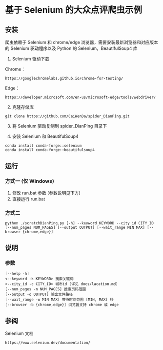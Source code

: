 # 基于 Selenium 的大众点评爬虫示例

## 安装
爬虫依赖于 Selenium 和 chrome/edge 浏览器，需要安装最新浏览器和对应版本的 Selenium 驱动程序以及 Python 的 Selenium，BeautifulSoup4 库

1. Selenium 驱动下载

Chrome：
```
https://googlechromelabs.github.io/chrome-for-testing/
```
Edge：
```
https://developer.microsoft.com/en-us/microsoft-edge/tools/webdriver/
````
2. 克隆存储库
```
git clone https://github.com/CaiWenDa/spider_DianPing.git
```

3. 将 Selenium 驱动复制到 spider_DianPing 目录下

4. 安装 Selenium 和 BeautifulSoup4
```
conda install conda-forge::selenium
conda install conda-forge::beautifulsoup4
```

## 运行
### 方式一 (仅 Windows)

1. 修改 run.bat 参数 (参数说明见下方)
2. 直接运行 run.bat

### 方式二
```
python ./scratchDianPing.py [-h] --keyword KEYWORD --city_id CITY_ID [--num_pages NUM_PAGES] [--output OUTPUT] [--wait_range MIN MAX] [--browser {chrome,edge}]
```
## 说明
### 参数
```
[--help -h]
<--keyword -k KEYWORD> 搜索关键词
<--city_id -c CITY_ID> 城市id (详见 docs/lacation.md)
[--num_pages -n NUM_PAGES] 搜索页码范围
[--output -o OUTPUT] 输出文件路径
[--wait_range -w MIN MAX] 等待时间范围 [MIN, MAX] 秒
[--browser -b {chrome,edge}] 浏览器支持 chrome 或 edge
```
## 参阅
Selenium 文档
```
https://www.selenium.dev/documentation/
```
